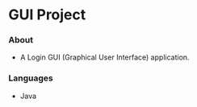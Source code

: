 # GUI Project

### About
- A Login GUI (Graphical User Interface) application.

### Languages
- Java
